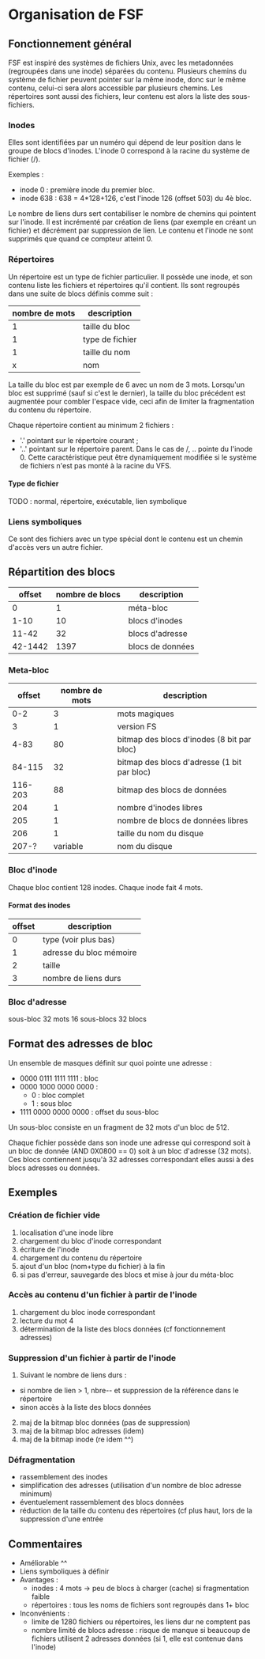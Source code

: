 # Organisation de FSF

## Fonctionnement général

FSF est inspiré des systèmes de fichiers Unix, avec les metadonnées
(regroupées dans une inode) séparées du contenu. Plusieurs chemins du
système de fichier peuvent pointer sur la même inode, donc sur le même
contenu, celui-ci sera alors accessible par plusieurs chemins. Les
répertoires sont aussi des fichiers, leur contenu est alors la liste
des sous-fichiers.

### Inodes

Elles sont identifiées par un numéro qui dépend de leur position dans
le groupe de blocs d'inodes. L'inode 0 correspond à la racine du
système de fichier (/).

Exemples :

 * inode 0 : première inode du premier bloc.
 * inode 638 : 638 = 4*128+126, c'est l'inode 126 (offset 503) du 4è bloc.

Le nombre de liens durs sert contabiliser le nombre de chemins qui
pointent sur l'inode. Il est incrémenté par création de liens (par
exemple en créant un fichier) et décrément par suppression de lien. Le
contenu et l'inode ne sont supprimés que quand ce compteur atteint 0.


### Répertoires

Un répertoire est un type de fichier particulier. Il possède une
inode, et son contenu liste les fichiers et répertoires qu'il
contient. Ils sont regroupés dans une suite de blocs définis comme
suit :

nombre de mots | description
-------------- | -----------
1              | taille du bloc 
1              | type de fichier
1              | taille du nom
x              | nom

La taille du bloc est par exemple de 6 avec un nom de 3
mots. Lorsqu'un bloc est supprimé (sauf si c'est le dernier), la
taille du bloc précédent est augmentée pour combler l'espace vide,
ceci afin de limiter la fragmentation du contenu du répertoire.

Chaque répertoire contient au minimum 2 fichiers :

 * '.' pointant sur le répertoire courant ;
 * '..' pointant sur le répertoire parent. Dans le cas de /, .. pointe
   du l'inode 0. Cette caractéristique peut être dynamiquement
   modifiée si le système de fichiers n'est pas monté à la racine du
   VFS.

#### Type de fichier

TODO : normal, répertoire, exécutable, lien symbolique


### Liens symboliques

Ce sont des fichiers avec un type spécial dont le contenu est un
chemin d'accès vers un autre fichier.


## Répartition des blocs

<!--Les offsets de blocs commencent à 0 ou 1 ?-->

offset  | nombre de blocs | description
------  | --------------- | -----------
0       | 1               | méta-bloc
1-10    | 10              | blocs d'inodes
11-42   | 32              | blocs d'adresse
42-1442 | 1397            | blocs de données


### Meta-bloc

offset  | nombre de mots | description
------  | -------------- | -----------
0-2     | 3              | mots magiques
3       | 1              | version FS
4-83    | 80             | bitmap des blocs d'inodes (8 bit par bloc)
84-115  | 32             | bitmap des blocs d'adresse (1 bit par bloc)
116-203 | 88             | bitmap des blocs de données
204     | 1              | nombre d'inodes libres
205     | 1              | nombre de blocs de données libres
206     | 1              | taille du nom du disque
207-?   | variable       | nom du disque


### Bloc d'inode

Chaque bloc contient 128 inodes. Chaque inode fait 4 mots.

#### Format des inodes

offset | description
------ | -----------
0      | type (voir plus bas)
1      | adresse du bloc mémoire
2      | taille
3      | nombre de liens durs


### Bloc d'adresse
sous-bloc 32 mots
16 sous-blocs
32 blocs


## Format des adresses de bloc

Un ensemble de masques définit sur quoi pointe une adresse :

 * 0000 0111 1111 1111 : bloc
 * 0000 1000 0000 0000 :
   * 0 : bloc complet
   * 1 : sous bloc
 * 1111 0000 0000 0000 : offset du sous-bloc
  
Un sous-bloc consiste en un fragment de 32 mots d'un bloc de 512.

Chaque fichier possède dans son inode une adresse qui correspond soit
à un bloc de donnée (AND 0X0800 == 0) soit à un bloc d'adresse (32
mots). Ces blocs contiennent jusqu'à 32 adresses correspondant elles
aussi à des blocs adresses ou données.


## Exemples

### Création de fichier vide

 1. localisation d'une inode libre
 2. chargement du bloc d'inode correspondant
 3. écriture de l'inode
 4. chargement du contenu du répertoire
 5. ajout d'un bloc (nom+type du fichier) à la fin
 6. si pas d'erreur, sauvegarde des blocs et mise à jour du méta-bloc


### Accès au contenu d'un fichier à partir de l'inode

 1. chargement du bloc inode correspondant
 2. lecture du mot 4
 3. détermination de la liste des blocs données (cf fonctionnement
 adresses)


### Suppression d'un fichier à partir de l'inode

 1. Suivant le nombre de liens durs :
   * si nombre de lien > 1, nbre-- et suppression de la référence dans
 le répertoire
   * sinon accès à la liste des blocs données
 2. maj de la bitmap bloc données (pas de suppression)
 3. maj de la bitmap bloc adresses (idem)
 4. maj de la bitmap inode (re idem ^^)


### Défragmentation

 * rassemblement des inodes
 * simplification des adresses (utilisation d'un nombre de bloc adresse minimum)
 * éventuelement rassemblement des blocs données
 * réduction de la taille du contenu des répertoires (cf plus haut, lors de la suppression d'une entrée
	

## Commentaires

 * Améliorable ^^
 * Liens symboliques à définir
 * Avantages :
   * inodes : 4 mots -> peu de blocs à charger (cache) si fragmentation faible
   * répertoires : tous les noms de fichiers sont regroupés dans 1+
	bloc
 * Inconvénients :
   * limite de 1280 fichiers ou répertoires, les liens dur ne comptent pas
   * nombre limité de blocs adresse : risque de manque si beaucoup de
     fichiers utilisent 2 adresses données (si 1, elle est contenue
     dans l'inode)
